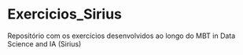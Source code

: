 # Exercicios_Sirius
Repositório com os exercícios desenvolvidos ao longo do MBT in Data Science and IA (Sirius)
